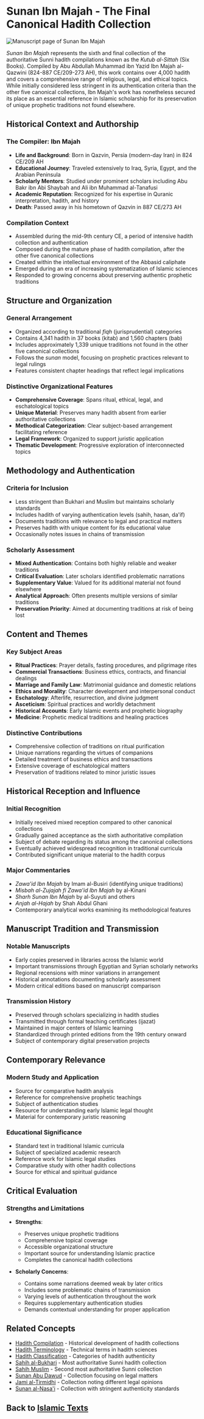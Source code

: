 # Sunan Ibn Majah - The Final Canonical Hadith Collection

![Manuscript page of Sunan Ibn Majah](sunan_ibn_majah_image.jpg)

*Sunan Ibn Majah* represents the sixth and final collection of the authoritative Sunni hadith compilations known as the *Kutub al-Sittah* (Six Books). Compiled by Abu Abdullah Muhammad ibn Yazid Ibn Majah al-Qazwini (824-887 CE/209-273 AH), this work contains over 4,000 hadith and covers a comprehensive range of religious, legal, and ethical topics. While initially considered less stringent in its authentication criteria than the other five canonical collections, Ibn Majah's work has nonetheless secured its place as an essential reference in Islamic scholarship for its preservation of unique prophetic traditions not found elsewhere.

## Historical Context and Authorship

### The Compiler: Ibn Majah
- **Life and Background**: Born in Qazvin, Persia (modern-day Iran) in 824 CE/209 AH
- **Educational Journey**: Traveled extensively to Iraq, Syria, Egypt, and the Arabian Peninsula
- **Scholarly Mentors**: Studied under prominent scholars including Abu Bakr ibn Abi Shaybah and Ali ibn Muhammad al-Tanafusi
- **Academic Reputation**: Recognized for his expertise in Quranic interpretation, hadith, and history
- **Death**: Passed away in his hometown of Qazvin in 887 CE/273 AH

### Compilation Context
- Assembled during the mid-9th century CE, a period of intensive hadith collection and authentication
- Composed during the mature phase of hadith compilation, after the other five canonical collections
- Created within the intellectual environment of the Abbasid caliphate
- Emerged during an era of increasing systematization of Islamic sciences
- Responded to growing concerns about preserving authentic prophetic traditions

## Structure and Organization

### General Arrangement
- Organized according to traditional *fiqh* (jurisprudential) categories
- Contains 4,341 hadith in 37 books (kitab) and 1,560 chapters (bab)
- Includes approximately 1,339 unique traditions not found in the other five canonical collections
- Follows the *sunan* model, focusing on prophetic practices relevant to legal rulings
- Features consistent chapter headings that reflect legal implications

### Distinctive Organizational Features
- **Comprehensive Coverage**: Spans ritual, ethical, legal, and eschatological topics
- **Unique Material**: Preserves many hadith absent from earlier authoritative collections
- **Methodical Categorization**: Clear subject-based arrangement facilitating reference
- **Legal Framework**: Organized to support juristic application
- **Thematic Development**: Progressive exploration of interconnected topics

## Methodology and Authentication

### Criteria for Inclusion
- Less stringent than Bukhari and Muslim but maintains scholarly standards
- Includes hadith of varying authentication levels (sahih, hasan, da'if)
- Documents traditions with relevance to legal and practical matters
- Preserves hadith with unique content for its educational value
- Occasionally notes issues in chains of transmission

### Scholarly Assessment
- **Mixed Authentication**: Contains both highly reliable and weaker traditions
- **Critical Evaluation**: Later scholars identified problematic narrations
- **Supplementary Value**: Valued for its additional material not found elsewhere
- **Analytical Approach**: Often presents multiple versions of similar traditions
- **Preservation Priority**: Aimed at documenting traditions at risk of being lost

## Content and Themes

### Key Subject Areas
- **Ritual Practices**: Prayer details, fasting procedures, and pilgrimage rites
- **Commercial Transactions**: Business ethics, contracts, and financial dealings
- **Marriage and Family Law**: Matrimonial guidance and domestic relations
- **Ethics and Morality**: Character development and interpersonal conduct
- **Eschatology**: Afterlife, resurrection, and divine judgment
- **Asceticism**: Spiritual practices and worldly detachment
- **Historical Accounts**: Early Islamic events and prophetic biography
- **Medicine**: Prophetic medical traditions and healing practices

### Distinctive Contributions
- Comprehensive collection of traditions on ritual purification
- Unique narrations regarding the virtues of companions
- Detailed treatment of business ethics and transactions
- Extensive coverage of eschatological matters
- Preservation of traditions related to minor juristic issues

## Historical Reception and Influence

### Initial Recognition
- Initially received mixed reception compared to other canonical collections
- Gradually gained acceptance as the sixth authoritative compilation
- Subject of debate regarding its status among the canonical collections
- Eventually achieved widespread recognition in traditional curricula
- Contributed significant unique material to the hadith corpus

### Major Commentaries
- *Zawa'id Ibn Majah* by Imam al-Busiri (identifying unique traditions)
- *Misbah al-Zujajah fi Zawa'id Ibn Majah* by al-Kinani
- *Sharh Sunan Ibn Majah* by al-Suyuti and others
- *Anjah al-Hajah* by Shah Abdul Ghani
- Contemporary analytical works examining its methodological features

## Manuscript Tradition and Transmission

### Notable Manuscripts
- Early copies preserved in libraries across the Islamic world
- Important transmissions through Egyptian and Syrian scholarly networks
- Regional recensions with minor variations in arrangement
- Historical annotations documenting scholarly assessment
- Modern critical editions based on manuscript comparison

### Transmission History
- Preserved through scholars specializing in hadith studies
- Transmitted through formal teaching certificates (ijazat)
- Maintained in major centers of Islamic learning
- Standardized through printed editions from the 19th century onward
- Subject of contemporary digital preservation projects

## Contemporary Relevance

### Modern Study and Application
- Source for comparative hadith analysis
- Reference for comprehensive prophetic teachings
- Subject of authentication studies
- Resource for understanding early Islamic legal thought
- Material for contemporary juristic reasoning

### Educational Significance
- Standard text in traditional Islamic curricula
- Subject of specialized academic research
- Reference work for Islamic legal studies
- Comparative study with other hadith collections
- Source for ethical and spiritual guidance

## Critical Evaluation

### Strengths and Limitations
- **Strengths**:
  - Preserves unique prophetic traditions
  - Comprehensive topical coverage
  - Accessible organizational structure
  - Important source for understanding Islamic practice
  - Completes the canonical hadith collections

- **Scholarly Concerns**:
  - Contains some narrations deemed weak by later critics
  - Includes some problematic chains of transmission
  - Varying levels of authentication throughout the work
  - Requires supplementary authentication studies
  - Demands contextual understanding for proper application

## Related Concepts

- [Hadith Compilation](./hadith_compilation.md) - Historical development of hadith collections
- [Hadith Terminology](./hadith_terminology.md) - Technical terms in hadith sciences
- [Hadith Classification](./hadith_classification.md) - Categories of hadith authenticity
- [Sahih al-Bukhari](./sahih_bukhari.md) - Most authoritative Sunni hadith collection
- [Sahih Muslim](./sahih_muslim.md) - Second most authoritative Sunni collection
- [Sunan Abu Dawud](./sunan_abu_dawud.md) - Collection focusing on legal matters
- [Jami al-Tirmidhi](./jami_tirmidhi.md) - Collection noting different legal opinions
- [Sunan al-Nasa'i](./sunan_nasai.md) - Collection with stringent authenticity standards

## Back to [Islamic Texts](./README.md)
